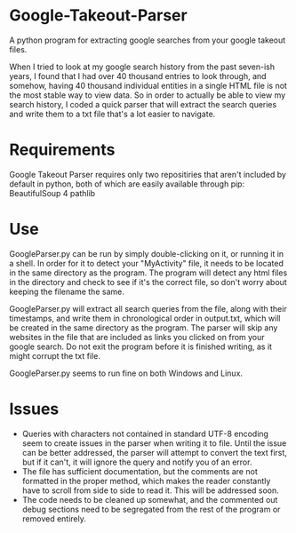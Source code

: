 # Google-Takeout-Parser
A python program for extracting google searches from your google takeout files.

When I tried to look at my google search history from the past seven-ish years, I found that I had over 40 thousand entries to look through, and somehow, having 40 thousand individual entities in a single HTML file is not the most stable way to view data. So in order to actually be able to view my search history, I coded a quick parser that will extract the search queries and write them to a txt file that's a lot easier to navigate.

# Requirements
Google Takeout Parser requires only two repositiries that aren't included by default in python, both of which are easily available through pip:
BeautifulSoup 4
pathlib

# Use
GoogleParser.py can be run by simply double-clicking on it, or running it in a shell. In order for it to detect your "MyActivity" file, it needs to be located in the same directory as the program. The program will detect any html files in the directory and check to see if it's the correct file, so don't worry about keeping the filename the same.

GoogleParser.py will extract all search queries from the file, along with their timestamps, and write them in chronological order in output.txt, which will be created in the same directory as the program. The parser will skip any websites in the file that are included as links you clicked on from your google search. Do not exit the program before it is finished writing, as it might corrupt the txt file.

GoogleParser.py seems to run fine on both Windows and Linux.

# Issues
- Queries with characters not contained in standard UTF-8 encoding seem to create issues in the parser when writing it to file. Until the issue can be better addressed, the parser will attempt to convert the text first, but if it can't, it will ignore the query and notify you of an error.
- The file has sufficient documentation, but the comments are not formatted in the proper method, which makes the reader constantly have to scroll from side to side to read it. This will be addressed soon.
- The code needs to be cleaned up somewhat, and the commented out debug sections need to be segregated from the rest of the program or removed entirely.
